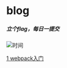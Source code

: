 # blog

##### 立个flag，每日一提交
![时间](https://github.com/pluckychuang/blog/blob/master/doc/img/time_flag.png?raw=true)

[1 webpack入门]()
